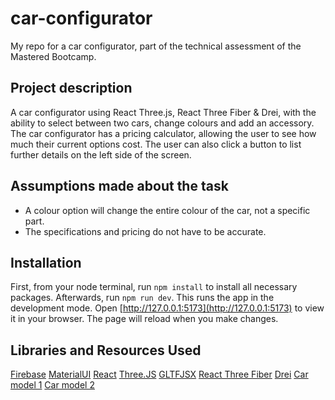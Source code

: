# car-configurator

My repo for a car configurator, part of the technical assessment of the Mastered Bootcamp.

## Project description

A car configurator using React Three.js, React Three Fiber & Drei, with the ability to select between two cars, change colours and add an accessory. The car configurator has a pricing calculator, allowing the user to see how much their current options cost. The user can also click a button to list further details on the left side of the screen.

## Assumptions made about the task

- A colour option will change the entire colour of the car, not a specific part.
- The specifications and pricing do not have to be accurate.

## Installation

First, from your node terminal, run ```npm install``` to install all necessary packages. Afterwards, run ```npm run dev```. This runs the app in the development mode.
Open [http://127.0.0.1:5173](http://127.0.0.1:5173) to view it in your browser.
The page will reload when you make changes.

## Libraries and Resources Used

[Firebase](https://firebase.google.com/)
[MaterialUI](https://mui.com/)
[React](https://reactjs.org/)
[Three.JS](https://threejs.org/)
[GLTFJSX](https://github.com/pmndrs/gltfjsx)
[React Three Fiber](https://github.com/pmndrs/react-three-fiber)
[Drei](https://github.com/pmndrs/drei)
[Car model 1](https://sketchfab.com/3d-models/porsche-carrera-gt-2003-street-1880cd019d6f4bc2a8aec8a220bd5f0c)
[Car model 2](https://sketchfab.com/3d-models/ac-mclaren-p1-747cedadc302451db61deafc85941395)